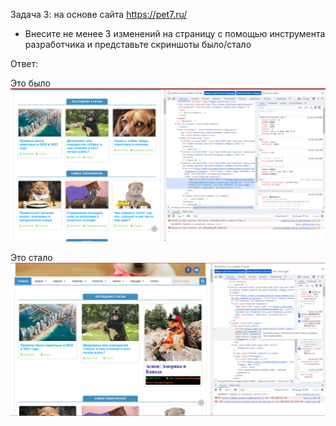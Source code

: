 Задача 3: на основе сайта <https://pet7.ru/>

- Внесите не менее 3 изменений на страницу с помощью инструмента разработчика и представьте скриншоты было/стало

Ответ:

Это было
![было](было.png)

Это стало
![стало](стало.png)
